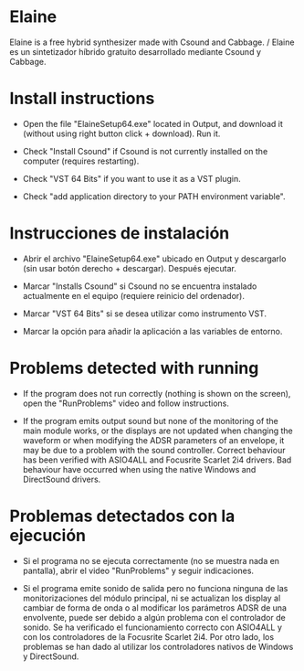 # Elaine
Elaine is a free hybrid synthesizer made with Csound and Cabbage. / Elaine es un sintetizador híbrido gratuito desarrollado mediante Csound y Cabbage.

# Install instructions


- Open the file "ElaineSetup64.exe" located in Output, and download it (without using right button click + download). Run it.

- Check "Install Csound" if Csound is not currently installed on the computer (requires restarting).

- Check "VST 64 Bits" if you want to use it as a VST plugin.

- Check "add application directory to your PATH environment variable".

# Instrucciones de instalación

- Abrir el archivo "ElaineSetup64.exe" ubicado en Output y descargarlo (sin usar botón derecho + descargar). Después ejecutar. 

- Marcar "Installs Csound" si Csound no se encuentra instalado actualmente en el equipo (requiere reinicio del ordenador).

- Marcar "VST 64 Bits" si se desea utilizar como instrumento VST.

- Marcar la opción para añadir la aplicación a las variables de entorno.

# Problems detected with running

- If the program does not run correctly (nothing is shown on the screen), open the "RunProblems" video and follow instructions.

- If the program emits output sound but none of the monitoring of the main module works, or the displays are not updated when changing the waveform or when modifying the ADSR parameters of an envelope, it may be due to a problem with the sound controller. Correct behaviour has been verified with ASIO4ALL and Focusrite Scarlet 2i4 drivers. Bad behaviour have occurred when using the native Windows and DirectSound drivers.

# Problemas detectados con la ejecución

- Si el programa no se ejecuta correctamente (no se muestra nada en pantalla), abrir el video "RunProblems" y seguir indicaciones.

- Si el programa emite sonido de salida pero no funciona ninguna de las monitorizaciones del módulo principal, ni se actualizan los display al cambiar de forma de onda o al modificar los parámetros ADSR de una envolvente, puede ser debido a algún problema con el controlador de sonido. Se ha verificado el funcionamiento correcto con ASIO4ALL y con los controladores de la Focusrite Scarlet 2i4. Por otro lado, los problemas se han dado al utilizar los controladores nativos de Windows y DirectSound.


